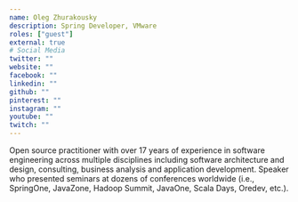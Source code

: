 ```yaml
---
name: Oleg Zhurakousky
description: Spring Developer, VMware
roles: ["guest"]
external: true
# Social Media 
twitter: ""
website: ""
facebook: ""
linkedin: ""
github: ""
pinterest: ""
instagram: ""
youtube: ""
twitch: ""
---
```


<!-- markdownlint-disable MD041-->
Open source practitioner with over 17 years of experience in software engineering across multiple disciplines including software architecture and design, consulting, business analysis and application development. Speaker who presented seminars at dozens of conferences worldwide (i.e., SpringOne, JavaZone, Hadoop Summit, JavaOne, Scala Days, Oredev, etc.).

<!--more-->
